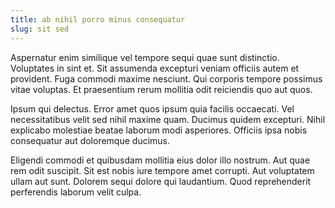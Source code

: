 ```yaml
---
title: ab nihil porro minus consequatur
slug: sit sed
---
```


Aspernatur enim similique vel tempore sequi quae sunt distinctio. Voluptates in sint et. Sit assumenda excepturi veniam officiis autem et provident. Fuga commodi maxime nesciunt. Qui corporis tempore possimus vitae voluptas. Et praesentium rerum mollitia odit reiciendis quo aut quos.

Ipsum qui delectus. Error amet quos ipsum quia facilis occaecati. Vel necessitatibus velit sed nihil maxime quam. Ducimus quidem excepturi. Nihil explicabo molestiae beatae laborum modi asperiores. Officiis ipsa nobis consequatur aut doloremque ducimus.

Eligendi commodi et quibusdam mollitia eius dolor illo nostrum. Aut quae rem odit suscipit. Sit est nobis iure tempore amet corrupti. Aut voluptatem ullam aut sunt. Dolorem sequi dolore qui laudantium. Quod reprehenderit perferendis laborum velit culpa.
